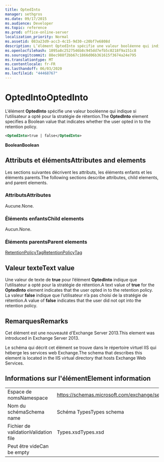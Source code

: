 ```yaml
---
title: OptedInto
manager: sethgros
ms.date: 09/17/2015
ms.audience: Developer
ms.topic: reference
ms.prod: office-online-server
localization_priority: Normal
ms.assetid: 083a23d9-acc3-4c15-9d30-c20bf7e6808d
description: L’élément OptedInto spécifie une valeur booléenne qui indique si l’utilisateur a opté pour la stratégie de rétention.
ms.openlocfilehash: 1095a8c2527546b8c945dd7efb5c0218f9a151c8
ms.sourcegitcommit: 88ec988f2bb67c1866d06b361615f3674a24e795
ms.translationtype: MT
ms.contentlocale: fr-FR
ms.lasthandoff: 06/03/2020
ms.locfileid: "44468767"
---
```

# <a name="optedinto"></a><span data-ttu-id="aba54-103">OptedInto</span><span class="sxs-lookup"><span data-stu-id="aba54-103">OptedInto</span></span>

<span data-ttu-id="aba54-104">L’élément **OptedInto** spécifie une valeur booléenne qui indique si l’utilisateur a opté pour la stratégie de rétention.</span><span class="sxs-lookup"><span data-stu-id="aba54-104">The **OptedInto** element specifies a Boolean value that indicates whether the user opted in to the retention policy.</span></span> 
  
```XML
<OptedInto>true | false</OptedInto>
```

 <span data-ttu-id="aba54-105">**Boolean**</span><span class="sxs-lookup"><span data-stu-id="aba54-105">**Boolean**</span></span>
## <a name="attributes-and-elements"></a><span data-ttu-id="aba54-106">Attributs et éléments</span><span class="sxs-lookup"><span data-stu-id="aba54-106">Attributes and elements</span></span>

<span data-ttu-id="aba54-107">Les sections suivantes décrivent les attributs, les éléments enfants et les éléments parents.</span><span class="sxs-lookup"><span data-stu-id="aba54-107">The following sections describe attributes, child elements, and parent elements.</span></span>
  
### <a name="attributes"></a><span data-ttu-id="aba54-108">Attributs</span><span class="sxs-lookup"><span data-stu-id="aba54-108">Attributes</span></span>

<span data-ttu-id="aba54-109">Aucune.</span><span class="sxs-lookup"><span data-stu-id="aba54-109">None.</span></span>
  
### <a name="child-elements"></a><span data-ttu-id="aba54-110">Éléments enfants</span><span class="sxs-lookup"><span data-stu-id="aba54-110">Child elements</span></span>

<span data-ttu-id="aba54-111">Aucun.</span><span class="sxs-lookup"><span data-stu-id="aba54-111">None.</span></span>
  
### <a name="parent-elements"></a><span data-ttu-id="aba54-112">Éléments parents</span><span class="sxs-lookup"><span data-stu-id="aba54-112">Parent elements</span></span>

[<span data-ttu-id="aba54-113">RetentionPolicyTag</span><span class="sxs-lookup"><span data-stu-id="aba54-113">RetentionPolicyTag</span></span>](retentionpolicytag.md)
  
## <a name="text-value"></a><span data-ttu-id="aba54-114">Valeur texte</span><span class="sxs-lookup"><span data-stu-id="aba54-114">Text value</span></span>

<span data-ttu-id="aba54-115">Une valeur de texte de **true** pour l’élément **OptedInto** indique que l’utilisateur a opté pour la stratégie de rétention.</span><span class="sxs-lookup"><span data-stu-id="aba54-115">A text value of **true** for the **OptedInto** element indicates that the user opted in to the retention policy.</span></span> <span data-ttu-id="aba54-116">La valeur **false** indique que l’utilisateur n’a pas choisi de la stratégie de rétention.</span><span class="sxs-lookup"><span data-stu-id="aba54-116">A value of **false** indicates that the user did not opt into the retention policy.</span></span> 
  
## <a name="remarks"></a><span data-ttu-id="aba54-117">Remarques</span><span class="sxs-lookup"><span data-stu-id="aba54-117">Remarks</span></span>

<span data-ttu-id="aba54-118">Cet élément est une nouveauté d'Exchange Server 2013.</span><span class="sxs-lookup"><span data-stu-id="aba54-118">This element was introduced in Exchange Server 2013.</span></span>
  
<span data-ttu-id="aba54-119">Le schéma qui décrit cet élément se trouve dans le répertoire virtuel IIS qui héberge les services web Exchange.</span><span class="sxs-lookup"><span data-stu-id="aba54-119">The schema that describes this element is located in the IIS virtual directory that hosts Exchange Web Services.</span></span>
  
## <a name="element-information"></a><span data-ttu-id="aba54-120">Informations sur l'élément</span><span class="sxs-lookup"><span data-stu-id="aba54-120">Element information</span></span>

|||
|:-----|:-----|
|<span data-ttu-id="aba54-121">Espace de noms</span><span class="sxs-lookup"><span data-stu-id="aba54-121">Namespace</span></span>  <br/> |https://schemas.microsoft.com/exchange/services/2006/types  <br/> |
|<span data-ttu-id="aba54-122">Nom du schéma</span><span class="sxs-lookup"><span data-stu-id="aba54-122">Schema name</span></span>  <br/> |<span data-ttu-id="aba54-123">Schéma Types</span><span class="sxs-lookup"><span data-stu-id="aba54-123">Types schema</span></span>  <br/> |
|<span data-ttu-id="aba54-124">Fichier de validation</span><span class="sxs-lookup"><span data-stu-id="aba54-124">Validation file</span></span>  <br/> |<span data-ttu-id="aba54-125">Types.xsd</span><span class="sxs-lookup"><span data-stu-id="aba54-125">Types.xsd</span></span>  <br/> |
|<span data-ttu-id="aba54-126">Peut être vide</span><span class="sxs-lookup"><span data-stu-id="aba54-126">Can be empty</span></span>  <br/> ||
   

